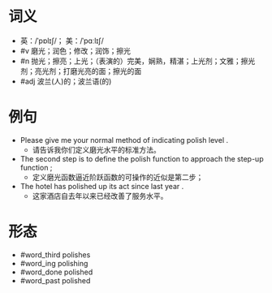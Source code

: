 # 词义
- 英：/ˈpɒlɪʃ/； 美：/ˈpɑːlɪʃ/
- #v 磨光；润色；修改；润饰；擦光
- #n 抛光；擦亮；上光；（表演的）完美，娴熟，精湛；上光剂；文雅；擦光剂；亮光剂；打磨光亮的面；擦光的面
- #adj 波兰(人)的；波兰语(的)
# 例句
- Please give me your normal method of indicating polish level .
	- 请告诉我你们定义磨光水平的标准方法。
- The second step is to define the polish function to approach the step-up function ;
	- 定义磨光函数逼近阶跃函数的可操作的近似是第二步；
- The hotel has polished up its act since last year .
	- 这家酒店自去年以来已经改善了服务水平。
# 形态
- #word_third polishes
- #word_ing polishing
- #word_done polished
- #word_past polished
